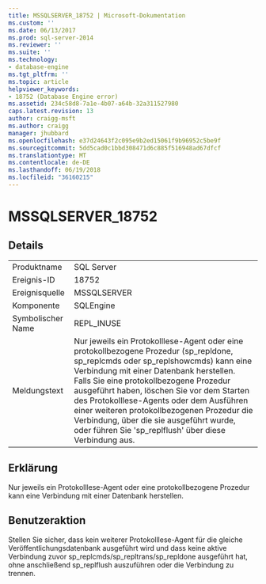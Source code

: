 ```yaml
---
title: MSSQLSERVER_18752 | Microsoft-Dokumentation
ms.custom: ''
ms.date: 06/13/2017
ms.prod: sql-server-2014
ms.reviewer: ''
ms.suite: ''
ms.technology:
- database-engine
ms.tgt_pltfrm: ''
ms.topic: article
helpviewer_keywords:
- 18752 (Database Engine error)
ms.assetid: 234c58d8-7a1e-4b07-a64b-32a311527980
caps.latest.revision: 13
author: craigg-msft
ms.author: craigg
manager: jhubbard
ms.openlocfilehash: e37d24643f2c095e9b2ed15061f9b96952c5be9f
ms.sourcegitcommit: 5dd5cad0c1bbd308471d6c885f516948ad67dfcf
ms.translationtype: MT
ms.contentlocale: de-DE
ms.lasthandoff: 06/19/2018
ms.locfileid: "36160215"
---
```

# <a name="mssqlserver18752"></a>MSSQLSERVER_18752
    
## <a name="details"></a>Details  
  
|||  
|-|-|  
|Produktname|SQL Server|  
|Ereignis-ID|18752|  
|Ereignisquelle|MSSQLSERVER|  
|Komponente|SQLEngine|  
|Symbolischer Name|REPL_INUSE|  
|Meldungstext|Nur jeweils ein Protokolllese-Agent oder eine protokollbezogene Prozedur (sp_repldone, sp_replcmds oder sp_replshowcmds) kann eine Verbindung mit einer Datenbank herstellen. Falls Sie eine protokollbezogene Prozedur ausgeführt haben, löschen Sie vor dem Starten des Protokolllese-Agents oder dem Ausführen einer weiteren protokollbezogenen Prozedur die Verbindung, über die sie ausgeführt wurde, oder führen Sie 'sp_replflush' über diese Verbindung aus.|  
  
## <a name="explanation"></a>Erklärung  
 Nur jeweils ein Protokolllese-Agent oder eine protokollbezogene Prozedur kann eine Verbindung mit einer Datenbank herstellen.  
  
## <a name="user-action"></a>Benutzeraktion  
 Stellen Sie sicher, dass kein weiterer Protokolllese-Agent für die gleiche Veröffentlichungsdatenbank ausgeführt wird und dass keine aktive Verbindung zuvor sp_replcmds/sp_repltrans/sp_repldone ausgeführt hat, ohne anschließend sp_replflush auszuführen oder die Verbindung zu trennen.  
  
  